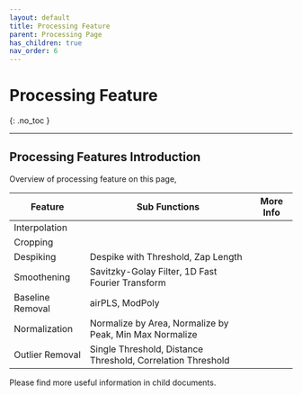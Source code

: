 ```yaml
---
layout: default
title: Processing Feature
parent: Processing Page
has_children: true
nav_order: 6
---
```


# Processing Feature
{: .no_toc }

<!-- ## Table of contents
{: .no_toc .text-delta }

1. TOC
{:toc} -->

---

## Processing Features Introduction

Overview of processing feature on this page,

| Feature             | Sub Functions                                      | More Info |
|---------------------|---------------------------------------------------|-----------|
| Interpolation       |               |           |
| Cropping            |                       |           |
| Despiking           | Despike with Threshold, Zap Length                      |           |
| Smoothening         | Savitzky-Golay Filter, 1D Fast Fourier Transform    |           |
| Baseline Removal    | airPLS, ModPoly                                    |           |
| Normalization       | Normalize by Area, Normalize by Peak, Min Max Normalize |      |
| Outlier Removal     | Single Threshold, Distance Threshold, Correlation Threshold |    |

Please find more useful information in child documents.